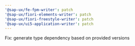 ```yaml
---
'@sap-ux/fe-fpm-writer': patch
'@sap-ux/fiori-elements-writer': patch
'@sap-ux/fiori-freestyle-writer': patch
'@sap-ux/ui5-application-writer': patch
---
```


Fix: generate type dependency based on provided versions
